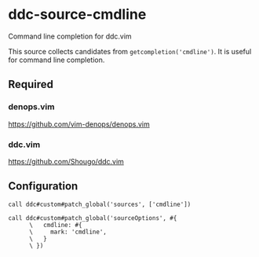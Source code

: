 # ddc-source-cmdline

Command line completion for ddc.vim

This source collects candidates from `getcompletion('cmdline')`. It is useful
for command line completion.

## Required

### denops.vim

https://github.com/vim-denops/denops.vim

### ddc.vim

https://github.com/Shougo/ddc.vim

## Configuration

```vim
call ddc#custom#patch_global('sources', ['cmdline'])

call ddc#custom#patch_global('sourceOptions', #{
      \   cmdline: #{
      \     mark: 'cmdline',
      \   }
      \ })
```
